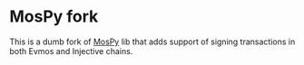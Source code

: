 # MosPy fork

This is a dumb fork of [MosPy](https://github.com/ctrl-Felix/mospy) lib that adds support of signing transactions in both Evmos and Injective chains.